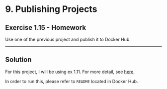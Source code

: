 # 9. Publishing Projects

## Exercise 1.15 - Homework 

Use one of the previous project and publish it to Docker Hub.

---

## Solution

For this project, I will be using ex 1.11. For more detail, see [here](https://hub.docker.com/r/ruikawahara/spring-project).


In order to run this, please refer to `README` located in Docker Hub.